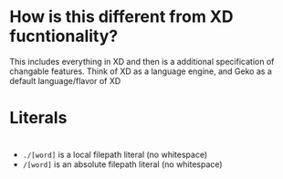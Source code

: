 # How is this different from XD fucntionality?

This includes everything in XD and then is a additional specification of changable features.
Think of XD as a language engine, and Geko as a default language/flavor of XD


# 
# Literals
# 
- `./[word]` is a local filepath literal (no whitespace)
- `/[word]` is an absolute filepath literal (no whitespace)